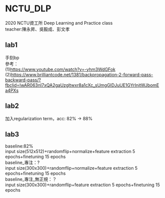 # NCTU_DLP
2020 NCTU資工所 Deep Learning and Practice class  
teacher:陳永昇、吳毅成、彭文孝  
## lab1
手刻bp  
參考：  
(1)https://www.youtube.com/watch?v=-yhm3WdGFok  
(2)https://www.brilliantcode.net/1381/backpropagation-2-forward-pass-backward-pass/?fbclid=IwAR063nI7xQA2gaUzgltwxr8a1cXc_sUmgGIDJuUE1GYrInjtWJbomEa4PXs  
## lab2
加入regularization term，acc: 82% -> 88%  
## lab3
baseline:82%  
input size(512x512)+randomflip+normalize+feature extraction 5 epochs+finetuning 15 epochs  
baseline_專注：?  
input size(300x300)+randomflip+normalize+feature extraction 5 epochs+finetuning 15 epochs  
baseline_專注_無正規：？  
input size(300x300)+randomflip+feature extraction 5 epochs+finetuning 15 epochs  
